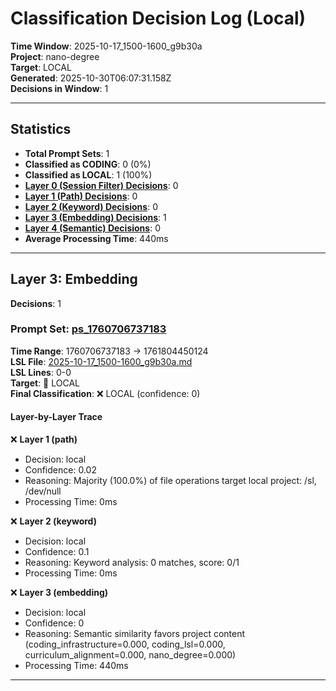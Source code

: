 # Classification Decision Log (Local)

**Time Window**: 2025-10-17_1500-1600_g9b30a<br>
**Project**: nano-degree<br>
**Target**: LOCAL<br>
**Generated**: 2025-10-30T06:07:31.158Z<br>
**Decisions in Window**: 1

---

## Statistics

- **Total Prompt Sets**: 1
- **Classified as CODING**: 0 (0%)
- **Classified as LOCAL**: 1 (100%)
- **[Layer 0 (Session Filter) Decisions](#layer-0-session-filter)**: 0
- **[Layer 1 (Path) Decisions](#layer-1-path)**: 0
- **[Layer 2 (Keyword) Decisions](#layer-2-keyword)**: 0
- **[Layer 3 (Embedding) Decisions](#layer-3-embedding)**: 1
- **[Layer 4 (Semantic) Decisions](#layer-4-semantic)**: 0
- **Average Processing Time**: 440ms

---

## Layer 3: Embedding

**Decisions**: 1

### Prompt Set: [ps_1760706737183](../../history/2025-10-17_1500-1600_g9b30a.md#ps_1760706737183)

**Time Range**: 1760706737183 → 1761804450124<br>
**LSL File**: [2025-10-17_1500-1600_g9b30a.md](../../history/2025-10-17_1500-1600_g9b30a.md#ps_1760706737183)<br>
**LSL Lines**: 0-0<br>
**Target**: 📍 LOCAL<br>
**Final Classification**: ❌ LOCAL (confidence: 0)

#### Layer-by-Layer Trace

❌ **Layer 1 (path)**
- Decision: local
- Confidence: 0.02
- Reasoning: Majority (100.0%) of file operations target local project: /sl, /dev/null
- Processing Time: 0ms

❌ **Layer 2 (keyword)**
- Decision: local
- Confidence: 0.1
- Reasoning: Keyword analysis: 0 matches, score: 0/1
- Processing Time: 0ms

❌ **Layer 3 (embedding)**
- Decision: local
- Confidence: 0
- Reasoning: Semantic similarity favors project content (coding_infrastructure=0.000, coding_lsl=0.000, curriculum_alignment=0.000, nano_degree=0.000)
- Processing Time: 440ms

---

